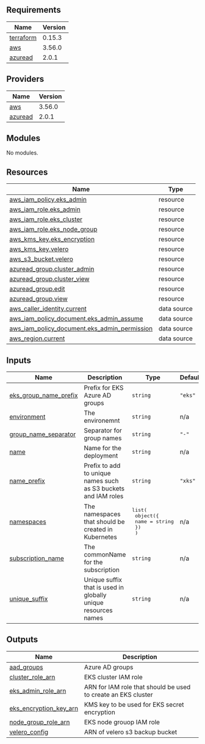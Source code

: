 ## Requirements

| Name | Version |
|------|---------|
| <a name="requirement_terraform"></a> [terraform](#requirement\_terraform) | 0.15.3 |
| <a name="requirement_aws"></a> [aws](#requirement\_aws) | 3.56.0 |
| <a name="requirement_azuread"></a> [azuread](#requirement\_azuread) | 2.0.1 |

## Providers

| Name | Version |
|------|---------|
| <a name="provider_aws"></a> [aws](#provider\_aws) | 3.56.0 |
| <a name="provider_azuread"></a> [azuread](#provider\_azuread) | 2.0.1 |

## Modules

No modules.

## Resources

| Name | Type |
|------|------|
| [aws_iam_policy.eks_admin](https://registry.terraform.io/providers/hashicorp/aws/3.56.0/docs/resources/iam_policy) | resource |
| [aws_iam_role.eks_admin](https://registry.terraform.io/providers/hashicorp/aws/3.56.0/docs/resources/iam_role) | resource |
| [aws_iam_role.eks_cluster](https://registry.terraform.io/providers/hashicorp/aws/3.56.0/docs/resources/iam_role) | resource |
| [aws_iam_role.eks_node_group](https://registry.terraform.io/providers/hashicorp/aws/3.56.0/docs/resources/iam_role) | resource |
| [aws_kms_key.eks_encryption](https://registry.terraform.io/providers/hashicorp/aws/3.56.0/docs/resources/kms_key) | resource |
| [aws_kms_key.velero](https://registry.terraform.io/providers/hashicorp/aws/3.56.0/docs/resources/kms_key) | resource |
| [aws_s3_bucket.velero](https://registry.terraform.io/providers/hashicorp/aws/3.56.0/docs/resources/s3_bucket) | resource |
| [azuread_group.cluster_admin](https://registry.terraform.io/providers/hashicorp/azuread/2.0.1/docs/resources/group) | resource |
| [azuread_group.cluster_view](https://registry.terraform.io/providers/hashicorp/azuread/2.0.1/docs/resources/group) | resource |
| [azuread_group.edit](https://registry.terraform.io/providers/hashicorp/azuread/2.0.1/docs/resources/group) | resource |
| [azuread_group.view](https://registry.terraform.io/providers/hashicorp/azuread/2.0.1/docs/resources/group) | resource |
| [aws_caller_identity.current](https://registry.terraform.io/providers/hashicorp/aws/3.56.0/docs/data-sources/caller_identity) | data source |
| [aws_iam_policy_document.eks_admin_assume](https://registry.terraform.io/providers/hashicorp/aws/3.56.0/docs/data-sources/iam_policy_document) | data source |
| [aws_iam_policy_document.eks_admin_permission](https://registry.terraform.io/providers/hashicorp/aws/3.56.0/docs/data-sources/iam_policy_document) | data source |
| [aws_region.current](https://registry.terraform.io/providers/hashicorp/aws/3.56.0/docs/data-sources/region) | data source |

## Inputs

| Name | Description | Type | Default | Required |
|------|-------------|------|---------|:--------:|
| <a name="input_eks_group_name_prefix"></a> [eks\_group\_name\_prefix](#input\_eks\_group\_name\_prefix) | Prefix for EKS Azure AD groups | `string` | `"eks"` | no |
| <a name="input_environment"></a> [environment](#input\_environment) | The environemnt | `string` | n/a | yes |
| <a name="input_group_name_separator"></a> [group\_name\_separator](#input\_group\_name\_separator) | Separator for group names | `string` | `"-"` | no |
| <a name="input_name"></a> [name](#input\_name) | Name for the deployment | `string` | n/a | yes |
| <a name="input_name_prefix"></a> [name\_prefix](#input\_name\_prefix) | Prefix to add to unique names such as S3 buckets and IAM roles | `string` | `"xks"` | no |
| <a name="input_namespaces"></a> [namespaces](#input\_namespaces) | The namespaces that should be created in Kubernetes | <pre>list(<br>    object({<br>      name = string<br>    })<br>  )</pre> | n/a | yes |
| <a name="input_subscription_name"></a> [subscription\_name](#input\_subscription\_name) | The commonName for the subscription | `string` | n/a | yes |
| <a name="input_unique_suffix"></a> [unique\_suffix](#input\_unique\_suffix) | Unique suffix that is used in globally unique resources names | `string` | n/a | yes |

## Outputs

| Name | Description |
|------|-------------|
| <a name="output_aad_groups"></a> [aad\_groups](#output\_aad\_groups) | Azure AD groups |
| <a name="output_cluster_role_arn"></a> [cluster\_role\_arn](#output\_cluster\_role\_arn) | EKS cluster IAM role |
| <a name="output_eks_admin_role_arn"></a> [eks\_admin\_role\_arn](#output\_eks\_admin\_role\_arn) | ARN for IAM role that should be used to create an EKS cluster |
| <a name="output_eks_encryption_key_arn"></a> [eks\_encryption\_key\_arn](#output\_eks\_encryption\_key\_arn) | KMS key to be used for EKS secret encryption |
| <a name="output_node_group_role_arn"></a> [node\_group\_role\_arn](#output\_node\_group\_role\_arn) | EKS node grouop IAM role |
| <a name="output_velero_config"></a> [velero\_config](#output\_velero\_config) | ARN of velero s3 backup bucket |
